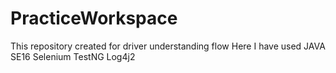 # PracticeWorkspace
This repository created for driver understanding flow
Here I have used JAVA SE16
Selenium
TestNG
Log4j2
